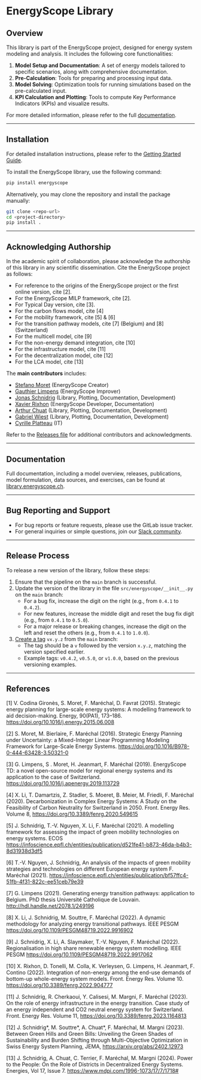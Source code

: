 # EnergyScope Library

## Overview

This library is part of the EnergyScope project, designed for energy system modeling and analysis. It includes the following core functionalities:

1.  **Model Setup and Documentation**: A set of energy models tailored to specific scenarios, along with comprehensive documentation.
2.  **Pre-Calculation**: Tools for preparing and processing input data.
3.  **Model Solving**: Optimization tools for running simulations based on the pre-calculated input.
4.  **KPI Calculation and Plotting**: Tools to compute Key Performance Indicators (KPIs) and visualize results.

For more detailed information, please refer to the full [documentation](https://library.energyscope.ch).

------------------------------------------------------------------------

## Installation

For detailed installation instructions, please refer to the [Getting Started Guide](https://library.energyscope.ch).

To install the EnergyScope library, use the following command:

``` bash
pip install energyscope
```

Alternatively, you may clone the repository and install the package manually:

``` bash
git clone <repo-url>
cd <project-directory>
pip install .
```

------------------------------------------------------------------------

## Acknowledging Authorship

In the academic spirit of collaboration, please acknowledge the authorship of this library in any scientific dissemination. Cite the EnergyScope project as follows:

-   For reference to the origins of the EnergyScope project or the first online version, cite \[2\].
-   For the EnergyScope MILP framework, cite \[2\].
-   For Typical Day version, cite \[3\].
-   For the carbon flows model, cite \[4\]
-   For the mobility framework, cite \[5\] & \[6\]
-   For the transition pathway models, cite \[7\] (Belgium) and \[8\] (Switzerland)
-   For the multicell model, cite \[9\]
-   For the non-energy demand integration, cite \[10\]
-   For the infrastructure model, cite \[11\]
-   For the decentralization model, cite \[12\]
-   For the LCA model, cite \[13\]

The **main contributors** includes:

-   [Stefano Moret](mailto:morets@ethz.ch) (EnergyScope Creator)
-   [Gauthier Limpens](mailto:gauthier.limpens@uclouvain.be) (EnergyScope Improver)
-   [Jonas Schnidrig](mailto:jonas.schnidrig@hevs.ch) (Library, Plotting, Documentation, Development)
-   [Xavier Rixhon](mailto:xavier.rixhon@uclouvain.be) (EnergyScope Developer, Documentation)
-   [Arthur Chuat](mailto:arthur.chuat@epfl.ch) (Library, Plotting, Documentation, Development)
-   [Gabriel Wiest](mailto:gwiest@ethz.ch) (Library, Plotting, Documentation, Development)
-   [Cyrille Platteau](mailto:cyrille.platteau@epfl.ch) (IT)

Refer to the [Releases file](./Releases.rst) for additional contributors and acknowledgments.

------------------------------------------------------------------------

## Documentation

Full documentation, including a model overview, releases, publications, model formulation, data sources, and exercises, can be found at [library.energyscope.ch](https://library.energyscope.ch).

------------------------------------------------------------------------

## Bug Reporting and Support

-   For bug reports or feature requests, please use the GitLab issue tracker.
-   For general inquiries or simple questions, join our [Slack community](https://join.slack.com/t/energyscopecommunity/shared_invite/zt-2qvzddo04-FaSMPFpiE88xbXEgpnSmdA).

------------------------------------------------------------------------

## Release Process

To release a new version of the library, follow these steps:

1.  Ensure that the pipeline on the `main` branch is successful.
2.  Update the version of the library in the file `src/energyscope/__init__.py` on the `main` branch:
    -   For a bug fix, increase the digit on the right (e.g., from `0.4.1` to `0.4.2`).
    -   For new features, increase the middle digit and reset the bug fix digit (e.g., from `0.4.1` to `0.5.0`).
    -   For a major release or breaking changes, increase the digit on the left and reset the others (e.g., from `0.4.1` to `1.0.0`).
3.  [Create a tag](https://www.gitlab.com/energyscope/energyscope/-/tags) `vx.y.z` from the `main` branch:
    -   The tag should be a `v` followed by the version `x.y.z`, matching the version specified earlier.
    -   Example tags: `v0.4.2`, `v0.5.0`, or `v1.0.0`, based on the previous versioning examples.

------------------------------------------------------------------------

## References

\[1\] V. Codina Gironès, S. Moret, F. Maréchal, D. Favrat
(2015). Strategic energy planning for large-scale energy systems: A
modelling framework to aid decision-making. Energy, 90(PA1), 173–186. <https://doi.org/10.1016/j.energy.2015.06.008>

\[2\] S. Moret, M. Bierlaire, F. Maréchal (2016). Strategic
Energy Planning under Uncertainty: a Mixed-Integer Linear Programming
Modeling Framework for Large-Scale Energy Systems. <https://doi.org/10.1016/B978-0-444-63428-3.50321-0>

\[3\] G. Limpens, S . Moret, H. Jeanmart, F. Maréchal (2019). EnergyScope TD:
a novel open-source model for regional energy systems and its
application to the case of Switzerland. <https://doi.org/10.1016/j.apenergy.2019.113729>

\[4\] X. Li, T. Damartzis, Z. Stadler, S. Moeret, B. Meier, M. Friedli, F. Maréchal (2020). Decarbonization in Complex Energy Systems: A Study on the Feasibility of Carbon Neutrality for Switzerland in 2050. Front. Energy Res. Volume 8, <https://doi.org/10.3389/fenrg.2020.549615>

\[5\] J. Schnidrig, T.-V. Nguyen, X. Li, F. Maréchal (2021). A modelling framework for assessing the impact of green mobility technologies on energy systems. ECOS <https://infoscience.epfl.ch/entities/publication/d521fe41-b873-46da-b4b3-8d31938d3df5>

\[6\] T.-V. Nguyen, J. Schnidrig, An analysis of the impacts of green mobility strategies and technologies on different European energy system F. Maréchal (2021). https://infoscience.epfl.ch/entities/publication/bf57ffc4-51fb-4f31-822c-ee51ceb79e39

\[7\] G. Limpens (2021). Generating energy transition
pathways: application to Belgium. PhD thesis Université Catholique de
Louvain. <http://hdl.handle.net/2078.1/249196>

\[8\] X. Li, J. Schnidrig, M. Souttre, F. Maréchal (2022). A dynamic methodology for analyzing energy transitional pathways. IEEE PESGM <https://doi.org/10.1109/PESGM48719.2022.9916902>

\[9\] J. Schnidrig, X. Li, A. Slaymaker, T.-V. Nguyen, F. Maréchal (2022). Regionalisation in high share renewable energy system modelling. IEEE PESGM <https://doi.org/10.1109/PESGM48719.2022.9917062>

\[10\] X. Rixhon, D. Tonelli, M. Colla, K. Verleysen, G. Limpens, H. Jeanmart, F. Contino (2022). Integration of non-energy among the end-use demands of bottom-up whole-energy system models. Front. Energy Res. Volume 10. <https://doi.org/10.3389/fenrg.2022.904777>

\[11\] J. Schnidrig, R. Cherkaoui, Y. Calisesi, M. Margni, F. Maréchal (2023). On the role of energy infrastructure in the energy transition. Case study of an energy independent and CO2 neutral energy system for Switzerland. Front. Energy Res. Volume 11, <https://doi.org/10.3389/fenrg.2023.1164813>

\[12\]  J. Schnidrig*, M. Souttre*, A. Chuat*, F. Maréchal, M. Margni (2023). Between Green Hills and Green Bills: Unveiling the Green Shades of Sustainability and Burden Shifting through Multi-Objective Optimization in Swiss Energy System Planning, JEMA, <https://arxiv.org/abs/2402.12973>

\[13\] J. Schnidrig, A. Chuat, C. Terrier, F. Maréchal, M. Margni (2024). Power to the People: On the Role of Districts in Decentralized Energy Systems. Energies, Vol 17, Issue 7. <https://www.mdpi.com/1996-1073/17/7/1718#>
